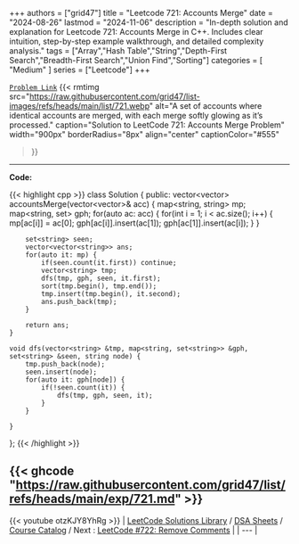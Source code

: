 
+++
authors = ["grid47"]
title = "Leetcode 721: Accounts Merge"
date = "2024-08-26"
lastmod = "2024-11-06"
description = "In-depth solution and explanation for Leetcode 721: Accounts Merge in C++. Includes clear intuition, step-by-step example walkthrough, and detailed complexity analysis."
tags = ["Array","Hash Table","String","Depth-First Search","Breadth-First Search","Union Find","Sorting"]
categories = [
    "Medium"
]
series = ["Leetcode"]
+++



[`Problem Link`](https://leetcode.com/problems/accounts-merge/description/)
{{< rmtimg 
    src="https://raw.githubusercontent.com/grid47/list-images/refs/heads/main/list/721.webp" 
    alt="A set of accounts where identical accounts are merged, with each merge softly glowing as it’s processed."
    caption="Solution to LeetCode 721: Accounts Merge Problem"
    width="900px"
    borderRadius="8px"
    align="center" 
    captionColor="#555"
>}}
---
**Code:**

{{< highlight cpp >}}
class Solution {
public:
    vector<vector<string>> accountsMerge(vector<vector<string>>& acc) {
        map<string, string> mp;
        map<string, set<string>> gph;
        for(auto ac: acc) {
            for(int i = 1; i < ac.size(); i++) {
                mp[ac[i]] = ac[0];
                gph[ac[i]].insert(ac[1]);
                gph[ac[1]].insert(ac[i]);
            }
        }
        
        set<string> seen;
        vector<vector<string>> ans;
        for(auto it: mp) {
            if(seen.count(it.first)) continue;
            vector<string> tmp;
            dfs(tmp, gph, seen, it.first);
            sort(tmp.begin(), tmp.end());
            tmp.insert(tmp.begin(), it.second);
            ans.push_back(tmp);
        }
        
        return ans;
    }
    
    void dfs(vector<string> &tmp, map<string, set<string>> &gph, set<string> &seen, string node) {
        tmp.push_back(node);
        seen.insert(node);
        for(auto it: gph[node]) {
            if(!seen.count(it)) {
                dfs(tmp, gph, seen, it);
            }
        }
        
    }
};
{{< /highlight >}}

{{< ghcode "https://raw.githubusercontent.com/grid47/list/refs/heads/main/exp/721.md" >}}
---
{{< youtube otzKJY8YhRg >}}
| [LeetCode Solutions Library](https://grid47.xyz/leetcode/) / [DSA Sheets](https://grid47.xyz/sheets/) / [Course Catalog](https://grid47.xyz/courses/) / Next : [LeetCode #722: Remove Comments](https://grid47.xyz/posts/leetcode-722-remove-comments-solution/) |
| --- |
